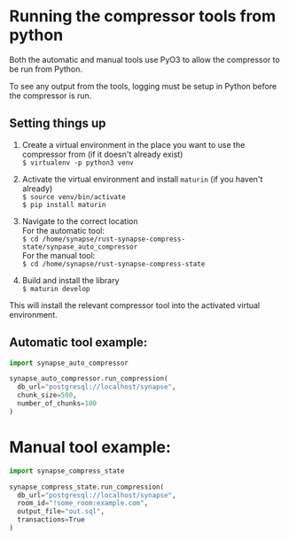 # Running the compressor tools from python

Both the automatic and manual tools use PyO3 to allow the compressor
to be run from Python. 

To see any output from the tools, logging must be setup in Python before
the compressor is run.

## Setting things up

1. Create a virtual environment in the place you want to use the compressor from
(if it doesn't already exist)  
`$ virtualenv -p python3 venv`

2. Activate the virtual environment and install `maturin` (if you haven't already)  
`$ source venv/bin/activate`  
`$ pip install maturin`  

3. Navigate to the correct location  
For the automatic tool:  
`$ cd /home/synapse/rust-synapse-compress-state/synpase_auto_compressor`   
For the manual tool:  
`$ cd /home/synapse/rust-synapse-compress-state`   

3. Build and install the library  
`$ maturin develop`

This will install the relevant compressor tool into the activated virtual environment.

## Automatic tool example:

```python
import synapse_auto_compressor

synapse_auto_compressor.run_compression(
  db_url="postgresql://localhost/synapse",
  chunk_size=500,
  number_of_chunks=100
)
```

# Manual tool example:

```python
import synapse_compress_state

synapse_compress_state.run_compression(
  db_url="postgresql://localhost/synapse",
  room_id="!some_room:example.com",
  output_file="out.sql",
  transactions=True
)
```
